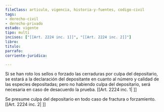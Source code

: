 ```yaml
---
fileClass: articulo, vigencia, historia-y-fuentes, codigo-civil
tags:
- derecho-civil
- derecho-privado
estado: vigente
tipo: multi
incisos: ["[[Art. 2224 inc. 1]]", "[[Art. 2224 inc. 2]]"]
libro:
titulo:
parrafo:
corriente-juridica:

---
```

Si se han roto los sellos o forzado las cerraduras por culpa del depositario, se estará a la declaración del depositante en cuanto al número y calidad de las especies depositadas; pero no habiendo culpa del depositario, será necesaria en caso de desacuerdo la prueba. [[Art. 2224 inc. 1| ]]

Se presume culpa del depositario en todo caso de fractura o forzamiento. [[Art. 2224 inc. 2| ]]